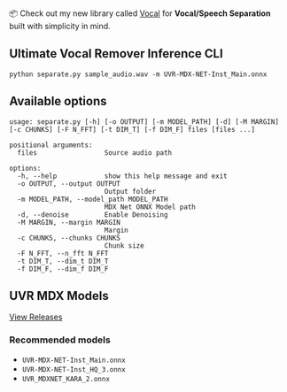 📦 Check out my new library called [Vocal](https://github.com/seanghay/vocal) for **Vocal/Speech Separation** built with simplicity in mind.

## Ultimate Vocal Remover Inference CLI

```shell
python separate.py sample_audio.wav -m UVR-MDX-NET-Inst_Main.onnx
```

## Available options

```
usage: separate.py [-h] [-o OUTPUT] [-m MODEL_PATH] [-d] [-M MARGIN] [-c CHUNKS] [-F N_FFT] [-t DIM_T] [-f DIM_F] files [files ...]

positional arguments:
  files                 Source audio path

options:
  -h, --help            show this help message and exit
  -o OUTPUT, --output OUTPUT
                        Output folder
  -m MODEL_PATH, --model_path MODEL_PATH
                        MDX Net ONNX Model path
  -d, --denoise         Enable Denoising
  -M MARGIN, --margin MARGIN
                        Margin
  -c CHUNKS, --chunks CHUNKS
                        Chunk size
  -F N_FFT, --n_fft N_FFT
  -t DIM_T, --dim_t DIM_T
  -f DIM_F, --dim_f DIM_F
```

## UVR MDX Models

[View Releases](
https://github.com/TRvlvr/model_repo/releases/tag/all_public_uvr_models)

### Recommended models

- `UVR-MDX-NET-Inst_Main.onnx`
- `UVR-MDX-NET-Inst_HQ_3.onnx`
- `UVR_MDXNET_KARA_2.onnx`
